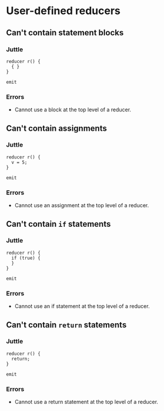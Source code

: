 User-defined reducers
=====================

Can't contain statement blocks
------------------------------

### Juttle

    reducer r() {
      { }
    }

    emit

### Errors

  * Cannot use a block at the top level of a reducer.

Can't contain assignments
-------------------------

### Juttle

    reducer r() {
      v = 5;
    }

    emit

### Errors

  * Cannot use an assignment at the top level of a reducer.

Can't contain `if` statements
-----------------------------

### Juttle

    reducer r() {
      if (true) {
      }
    }

    emit

### Errors

  * Cannot use an if statement at the top level of a reducer.

Can't contain `return` statements
---------------------------------

### Juttle

    reducer r() {
      return;
    }

    emit

### Errors

  * Cannot use a return statement at the top level of a reducer.
